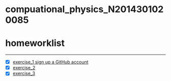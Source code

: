 # compuational_physics_N2014301020085
# homeworklist
***
- [x] [exercise_1 sign up a GitHub account](https://github.com/newsubmarine/compuational_physics_N2014301020085/blob/master/exercise_1)
- [x] [exercise_2](https://github.com/newsubmarine/compuational_physics_N2014301020085/blob/master/exercise_2.py)
- [x] [exercise_3]()
